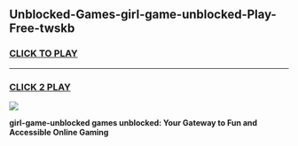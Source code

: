 
## Unblocked-Games-girl-game-unblocked-Play-Free-twskb
<h3>
<a href="https://premium76.site?title=girl-game-unblocked&ref=17A">CLICK TO PLAY</a></h3>
<hr>

<h3>
<a href="https://premium76.site?title=girl-game-unblocked&ref=17A">CLICK 2 PLAY</a>
  
</h3>

<a href="https://premium76.site?title=girl-game-unblocked&ref=17A"><img src="https://clearcache.store/games.png"></a>


**girl-game-unblocked games unblocked: Your Gateway to Fun and Accessible Online Gaming**
